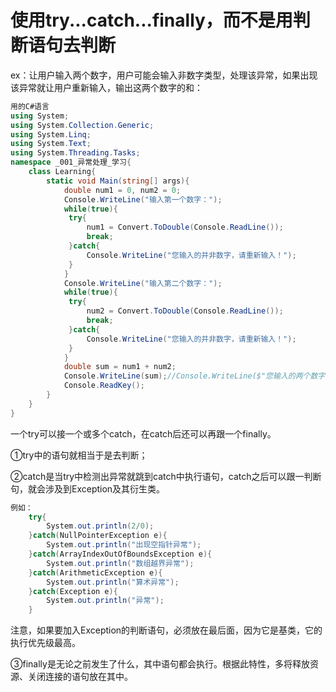 # 使用**try...catch...finally**，而不是用判断语句去判断

ex：让用户输入两个数字，用户可能会输入非数字类型，处理该异常，如果出现该异常就让用户重新输入，输出这两个数字的和：

```c#
用的C#语言
using System;
using System.Collection.Generic;
using System.Linq;
using System.Text;
using System.Threading.Tasks;
namespace _001_异常处理_学习{
    class Learning{
        static void Main(string[] args){
            double num1 = 0, num2 = 0;
            Console.WriteLine("输入第一个数字：");
            while(true){
             try{
                 num1 = Convert.ToDouble(Console.ReadLine());
                 break;
             }catch{
                 Console.WriteLine("您输入的并非数字，请重新输入！");
             }   
            }
            Console.WriteLine("输入第二个数字：");
            while(true){
             try{
                 num2 = Convert.ToDouble(Console.ReadLine());
                 break;
             }catch{
                 Console.WriteLine("您输入的并非数字，请重新输入！");
             }   
            }
            double sum = num1 + num2;
            Console.WriteLine(sum);//Console.WriteLine($"您输入的两个数字之和为"+sum);
            Console.ReadKey();
        }
    }
}
```

一个try可以接一个或多个catch，在catch后还可以再跟一个finally。

①try中的语句就相当于是去判断；

②catch是当try中检测出异常就跳到catch中执行语句，catch之后可以跟一判断句，就会涉及到Exception及其衍生类。

```c#
例如：
    try{
        System.out.println(2/0);
    }catch(NullPointerException e){
        System.out.println("出现空指针异常");
    }catch(ArrayIndexOutOfBoundsException e){
        System.out.println("数组越界异常");
    }catch(ArithmeticException e){
        System.out.println("算术异常");
    }catch(Exception e){
        System.out.println("异常");
    }
```

注意，如果要加入Exception的判断语句，必须放在最后面，因为它是基类，它的执行优先级最高。

③finally是无论之前发生了什么，其中语句都会执行。根据此特性，多将释放资源、关闭连接的语句放在其中。